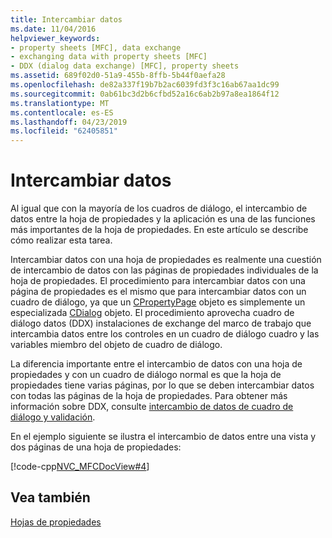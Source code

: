 ```yaml
---
title: Intercambiar datos
ms.date: 11/04/2016
helpviewer_keywords:
- property sheets [MFC], data exchange
- exchanging data with property sheets [MFC]
- DDX (dialog data exchange) [MFC], property sheets
ms.assetid: 689f02d0-51a9-455b-8ffb-5b44f0aefa28
ms.openlocfilehash: de82a337f19b7b2ac6039fd3f3c16ab67aa1dc99
ms.sourcegitcommit: 0ab61bc3d2b6cfbd52a16c6ab2b97a8ea1864f12
ms.translationtype: MT
ms.contentlocale: es-ES
ms.lasthandoff: 04/23/2019
ms.locfileid: "62405851"
---
```

# <a name="exchanging-data"></a>Intercambiar datos

Al igual que con la mayoría de los cuadros de diálogo, el intercambio de datos entre la hoja de propiedades y la aplicación es una de las funciones más importantes de la hoja de propiedades. En este artículo se describe cómo realizar esta tarea.

Intercambiar datos con una hoja de propiedades es realmente una cuestión de intercambio de datos con las páginas de propiedades individuales de la hoja de propiedades. El procedimiento para intercambiar datos con una página de propiedades es el mismo que para intercambiar datos con un cuadro de diálogo, ya que un [CPropertyPage](../mfc/reference/cpropertypage-class.md) objeto es simplemente un especializada [CDialog](../mfc/reference/cdialog-class.md) objeto. El procedimiento aprovecha cuadro de diálogo datos (DDX) instalaciones de exchange del marco de trabajo que intercambia datos entre los controles en un cuadro de diálogo cuadro y las variables miembro del objeto de cuadro de diálogo.

La diferencia importante entre el intercambio de datos con una hoja de propiedades y con un cuadro de diálogo normal es que la hoja de propiedades tiene varias páginas, por lo que se deben intercambiar datos con todas las páginas de la hoja de propiedades. Para obtener más información sobre DDX, consulte [intercambio de datos de cuadro de diálogo y validación](../mfc/dialog-data-exchange-and-validation.md).

En el ejemplo siguiente se ilustra el intercambio de datos entre una vista y dos páginas de una hoja de propiedades:

[!code-cpp[NVC_MFCDocView#4](../mfc/codesnippet/cpp/exchanging-data_1.cpp)]

## <a name="see-also"></a>Vea también

[Hojas de propiedades](../mfc/property-sheets-mfc.md)
